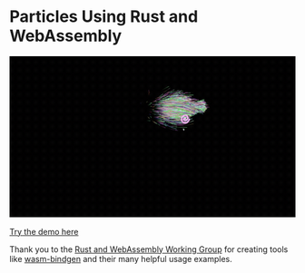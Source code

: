 # Particles Using Rust and WebAssembly
![Particles GIF](./demos/particles/particles.gif)

[Try the demo here][particle-demo-url]

Thank you to the [Rust and WebAssembly Working Group](https://github.com/rustwasm/team) for creating tools like [wasm-bindgen](https://github.com/rustwasm/wasm-bindgen) and their many helpful usage examples.



[particle-demo-url]: <https://austinclem1.github.io/demos/particles/particles.html>